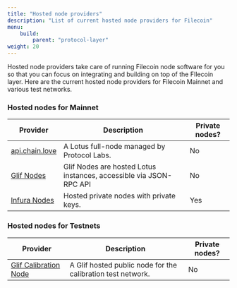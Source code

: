 ```yaml
---
title: "Hosted node providers"
description: "List of current hosted node providers for Filecoin"
menu:
    build:
        parent: "protocol-layer"
weight: 20
---
```


Hosted node providers take care of running Filecoin node software for you so that you can focus on integrating and building on top of the FIlecoin layer. Here are the current hosted node providers for Filecoin Mainnet and various test networks.

### Hosted nodes for Mainnet

|Provider|Description|Private nodes?|
|---|---|---|
|[api.chain.love](api.chain.love)|A Lotus full-node managed by Protocol Labs.|No|
|[Glif Nodes](https://api.node.glif.io/)|Glif Nodes are hosted Lotus instances, accessible via JSON-RPC API|No|
|[Infura Nodes](https://docs.infura.io/infura/networks/filecoin)|Hosted private nodes with private keys.|Yes|

### Hosted nodes for Testnets

|Provider|Description|Private nodes?|
|---|---|---|
|[Glif Calibration Node](https://calibration.node.glif.io/rpc/v)|A Glif hosted public node for the calibration test network.|No|

